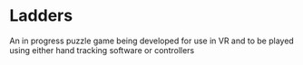 # Ladders
An in progress puzzle game being developed for use in VR and to be played using either hand tracking software or controllers
